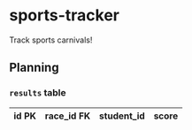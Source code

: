 # sports-tracker
Track sports carnivals!

## Planning
### `results` table
| id PK | race_id FK | student_id | score |
| ----- | ---------- | ---------- | ----- |
